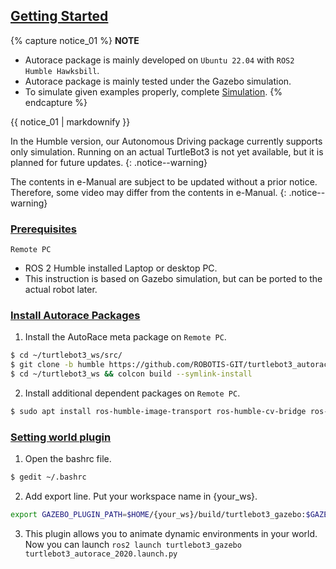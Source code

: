 <!-- ## Getting Started -->
## [Getting Started](#getting-started)

{% capture notice_01 %}
**NOTE**
- Autorace package is mainly developed on `Ubuntu 22.04` with `ROS2 Humble Hawksbill`.
- Autorace package is mainly tested under the Gazebo simulation.
- To simulate given examples properly, complete [Simulation](/docs/en/platform/turtlebot3/simulation/). 
{% endcapture %}

<div class="notice">{{ notice_01 | markdownify }}</div>

In the Humble version, our Autonomous Driving package currently supports only simulation. Running on an actual TurtleBot3 is not yet available, but it is planned for future updates.
{: .notice--warning}

The contents in e-Manual are subject to be updated without a prior notice. Therefore, some video may differ from the contents in e-Manual.
{: .notice--warning}

### [Prerequisites](#prerequisites)

`Remote PC`

- ROS 2 Humble installed Laptop or desktop PC.
- This instruction is based on Gazebo simulation, but can be ported to the actual robot later.

### [Install Autorace Packages](#install-autorace-packages)

1. Install the AutoRace meta package on `Remote PC`.
```bash
$ cd ~/turtlebot3_ws/src/
$ git clone -b humble https://github.com/ROBOTIS-GIT/turtlebot3_autorace.git
$ cd ~/turtlebot3_ws && colcon build --symlink-install
```

2. Install additional dependent packages on `Remote PC`.
```bash
$ sudo apt install ros-humble-image-transport ros-humble-cv-bridge ros-humble-vision-opencv python3-opencv libopencv-dev ros-humble-image-pipeline
```

### [Setting world plugin](#setting-world-plugin)

1. Open the bashrc file.
```bash
$ gedit ~/.bashrc
```

2. Add export line. Put your workspace name in {your_ws}.
``` bash
export GAZEBO_PLUGIN_PATH=$HOME/{your_ws}/build/turtlebot3_gazebo:$GAZEBO_PLUGIN_PATH
```

3. This plugin allows you to animate dynamic environments in your world. Now you can launch `ros2 launch turtlebot3_gazebo turtlebot3_autorace_2020.launch.py`

